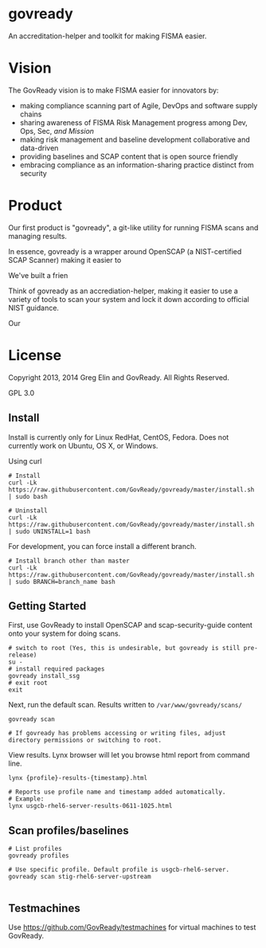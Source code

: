 govready
========

An accreditation-helper and toolkit for making FISMA easier.

# Vision 
The GovReady vision is to make FISMA easier for innovators by:

- making compliance scanning part of Agile, DevOps and software supply chains
- sharing awareness of FISMA Risk Management progress among Dev, Ops, Sec, _and Mission_
- making risk management and baseline development collaborative and data-driven
- providing baselines and SCAP content that is open source friendly
- embracing compliance as an information-sharing practice distinct from security

# Product
Our first product is "govready", a git-like utility for running FISMA scans and managing results. 

In essence, govready is a wrapper around OpenSCAP (a NIST-certified SCAP Scanner) making it easier to 

We've built a frien

Think of govready as an accrediation-helper, making it easier to use a variety of tools to scan your system and lock it down according to official NIST guidance. 

Our 

# License
Copyright 2013, 2014 Greg Elin and GovReady. All Rights Reserved.

GPL 3.0

## Install
Install is currently only for Linux RedHat, CentOS, Fedora. Does not currently work on Ubuntu, OS X, or Windows. 

Using curl
```
# Install
curl -Lk https://raw.githubusercontent.com/GovReady/govready/master/install.sh | sudo bash

# Uninstall
curl -Lk https://raw.githubusercontent.com/GovReady/govready/master/install.sh | sudo UNINSTALL=1 bash
```

For development, you can force install a different branch. 
```
# Install branch other than master
curl -Lk https://raw.githubusercontent.com/GovReady/govready/master/install.sh | sudo BRANCH=branch_name bash
```

## Getting Started
First, use GovReady to install OpenSCAP and scap-security-guide content onto your system for doing scans.

```
# switch to root (Yes, this is undesirable, but govready is still pre-release)
su -
# install required packages
govready install_ssg
# exit root
exit
```

Next, run the default scan. Results written to `/var/www/govready/scans/`

```
govready scan

# If govready has problems accessing or writing files, adjust directory permissions or switching to root.
```

View results. Lynx browser will let you browse html report from command line.
```
lynx {profile}-results-{timestamp}.html

# Reports use profile name and timestamp added automatically. 
# Example:
lynx usgcb-rhel6-server-results-0611-1025.html

```

## Scan profiles/baselines
```
# List profiles
govready profiles

# Use specific profile. Default profile is usgcb-rhel6-server.
govready scan stig-rhel6-server-upstream


```

## Testmachines 
Use https://github.com/GovReady/testmachines for virtual machines to test GovReady.
